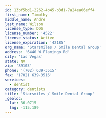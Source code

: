 ```yaml
---
id: 13bf5bd1-2262-4b45-b3d1-7a24ea06eff4
first_name: Timothy
middle_name: Andre
last_name: Wilson
license_type: DDS
license_number: '4522'
license_status: Active
license_expiration: '42185'
org_name: 'Starsmiles / Smile Dental Group'
address: '6440 W Flamingo Rd'
city: 'Las Vegas'
state: NV
zip: '89103'
phone: '(702) 639-3515'
fax: '(702) 639-3516'
services:
  - dentist
category: dentists
title: 'Starsmiles / Smile Dental Group'
_geoloc:
  lat: 36.0715
  lng: -115.189
---
```

